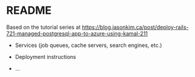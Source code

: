 # README

Based on the tutorial series at 
https://blog.jasonkim.ca/post/deploy-rails-721-managed-postgresql-app-to-azure-using-kamal-211

* Services (job queues, cache servers, search engines, etc.)

* Deployment instructions

* ...

